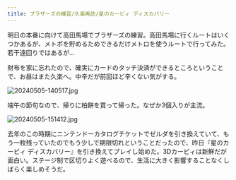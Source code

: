 ```yaml
---
title: ブラザーズの練習/久楽再訪/星のカービィ ディスカバリー
---
```


明日の本番に向けて高田馬場でブラザーズの練習。高田馬場に行くルートはいくつかあるが、メトポを貯めるためできるだけメトロを使うルートで行ってみた。若干遠回りではあるが...

財布を家に忘れたので、確実にカードのタッチ決済ができるところということで、お昼はまた久楽へ。中辛だが前回ほど辛くない気がする。

![20240505-140517.jpg](https://ceshmina-photos.s3.ap-northeast-1.amazonaws.com/medium/202405/20240505-140517.jpg)

端午の節句なので、帰りに柏餅を買って帰った。なぜか3個入りが主流。

![20240505-151412.jpg](https://ceshmina-photos.s3.ap-northeast-1.amazonaws.com/medium/202405/20240505-151412.jpg)

去年のこの時期にニンテンドーカタログチケットでゼルダを引き換えていて、もう一枚残っていたのでもう少しで期限切れということだったので、昨日『星のカービィ ディスカバリー』を引き換えてプレイし始めた。3Dカービィは新鮮だが面白い。ステージ制で区切りよく遊べるので、生活に大きく影響することなくしばらく楽しめそうだ。
